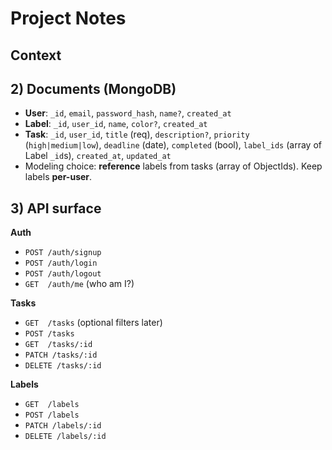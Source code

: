 # Project Notes

## Context

## 2) Documents (MongoDB)

* **User**: `_id`, `email`, `password_hash`, `name?`, `created_at`
* **Label**: `_id`, `user_id`, `name`, `color?`, `created_at`
* **Task**: `_id`, `user_id`, `title` (req), `description?`, `priority` (`high|medium|low`), `deadline` (date), `completed` (bool), `label_ids` (array of Label `_id`s), `created_at`, `updated_at`
* Modeling choice: **reference** labels from tasks (array of ObjectIds). Keep labels **per-user**.

## 3) API surface

**Auth**

* `POST /auth/signup`
* `POST /auth/login`
* `POST /auth/logout`
* `GET  /auth/me` (who am I?)

**Tasks**

* `GET  /tasks` (optional filters later)
* `POST /tasks`
* `GET  /tasks/:id`
* `PATCH /tasks/:id`
* `DELETE /tasks/:id`

**Labels**

* `GET  /labels`
* `POST /labels`
* `PATCH /labels/:id`
* `DELETE /labels/:id`
